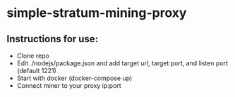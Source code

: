 # simple-stratum-mining-proxy

## Instructions for use:
- Clone repo
- Edit ./nodejs/package.json and add target url, target port, and listen port (default 1221)
- Start with docker (docker-compose up)
- Connect miner to your proxy ip:port
